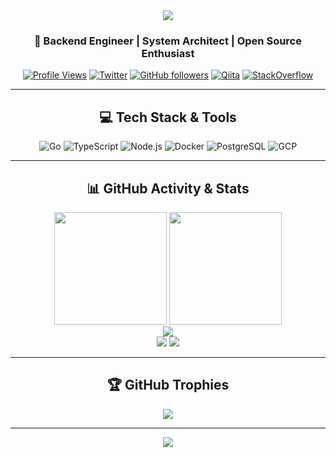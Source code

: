 <div align="center">
  <img src="https://capsule-render.vercel.app/api?type=cylinder&height=200&color=0:000000,100:1e3a8a&text=ebiskkc&fontColor=00ff88&fontSize=80&fontAlign=50&fontAlignY=45&stroke=00ff88&strokeWidth=2&animation=twinkling&desc=Backend%20Engineer%20%7C%20System%20Architect&descAlignY=70&descSize=16" />
</div>

<div align="center">

### 🚀 Backend Engineer | System Architect | Open Source Enthusiast

[![Profile Views](https://komarev.com/ghpvc/?username=ebiskkc&color=0e75b6&style=flat)](https://github.com/ebiskkc)
[![Twitter](https://img.shields.io/twitter/follow/ebiskkc?style=social&logo=x)](https://twitter.com/ebiskkc)
[![GitHub followers](https://img.shields.io/github/followers/ebiskkc?label=Followers&style=social)](https://github.com/ebiskkc)
[![Qiita](https://qiita-badge.apiapi.app/s/ebiskkc/posts.svg)](https://qiita.com/ebiskkc)
[![StackOverflow](https://img.shields.io/stackexchange/stackoverflow/r/ebiskkc?label=StackOverflow&logo=stack-overflow&style=flat&color=FE7A16)](https://stackoverflow.com/users/ebiskkc)

</div>

---

<h2 align="center">💻 Tech Stack & Tools</h2>

<div align="center">

![Go](https://img.shields.io/badge/-Go-00ADD8?style=for-the-badge&logo=go&logoColor=white)
![TypeScript](https://img.shields.io/badge/-TypeScript-3178C6?style=for-the-badge&logo=typescript&logoColor=white)
![Node.js](https://img.shields.io/badge/-Node.js-339933?style=for-the-badge&logo=node.js&logoColor=white)
![Docker](https://img.shields.io/badge/-Docker-2496ED?style=for-the-badge&logo=docker&logoColor=white)
![PostgreSQL](https://img.shields.io/badge/-PostgreSQL-336791?style=for-the-badge&logo=postgresql&logoColor=white)
![GCP](https://img.shields.io/badge/-Google_Cloud-4285F4?style=for-the-badge&logo=google-cloud&logoColor=white)

</div>

---

<h2 align="center">📊 GitHub Activity & Stats</h2>

<div align="center">
  <img height="180" src="https://github-readme-stats.vercel.app/api?username=ebiskkc&show_icons=true&theme=tokyonight&hide_border=true&count_private=true&include_all_commits=true" />
  <img height="180" src="https://github-readme-streak-stats.herokuapp.com/?user=ebiskkc&theme=tokyonight&hide_border=true&ring=00ff88&fire=00ff88&currStreakLabel=00ff88" />
</div>

<div align="center">
  <img src="https://github-profile-summary-cards.vercel.app/api/cards/profile-details?username=ebiskkc&theme=tokyonight" />
</div>

<div align="center">
  <img src="https://github-profile-summary-cards.vercel.app/api/cards/productive-time?username=ebiskkc&theme=tokyonight&utcOffset=9" />
  <img src="https://github-readme-stats.vercel.app/api/top-langs/?username=ebiskkc&layout=compact&theme=tokyonight&hide_border=true&count_private=true&langs_count=8" />
</div>

---

<h2 align="center">🏆 GitHub Trophies</h2>

<div align="center">
  <img src="https://github-profile-trophy.vercel.app/?username=ebiskkc&theme=discord&no-frame=true&no-bg=false&margin-w=4&column=7" />
</div>

---

<div align="center">
  <img src="https://capsule-render.vercel.app/api?type=shark&height=150&color=0:000000,100:1e3a8a&section=footer&animation=fadeIn" />
</div>
